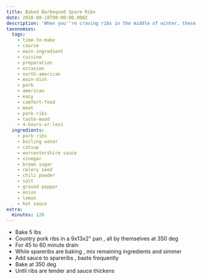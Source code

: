 ```yaml
---
title: Baked Barbequed Spare Ribs
date: 2010-08-18T00:00:00.000Z
description: 'When you''re craving ribs in the middle of winter, these are great.'
taxonomies:
  tags:
    - time-to-make
    - course
    - main-ingredient
    - cuisine
    - preparation
    - occasion
    - north-american
    - main-dish
    - pork
    - american
    - easy
    - comfort-food
    - meat
    - pork-ribs
    - taste-mood
    - 4-hours-or-less
  ingredients:
    - pork ribs
    - boiling water
    - catsup
    - worcestershire sauce
    - vinegar
    - brown sugar
    - celery seed
    - chili powder
    - salt
    - ground pepper
    - onion
    - lemon
    - hot sauce
extra:
  minutes: 120
---
```

 - Bake 5 lbs
 - Country pork ribs in a 9x13x2" pan , all by themselves at 350 deg
 - For 45 to 60 minute drain
 - While spareribs are baking , mix remaining ingredients and simmer
 - Add sauce to spareribs , baste frequently
 - Bake at 350 deg
 - Until ribs are tender and sauce thickens
